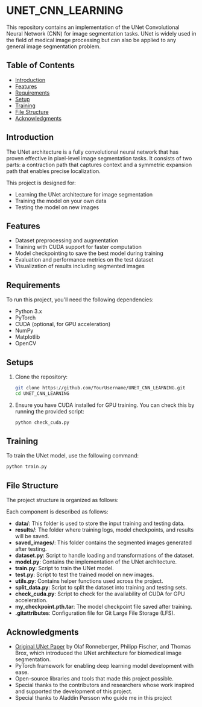 # UNET_CNN_LEARNING

This repository contains an implementation of the UNet Convolutional Neural Network (CNN) for image segmentation tasks. UNet is widely used in the field of medical image processing but can also be applied to any general image segmentation problem.

## Table of Contents
- [Introduction](#introduction)
- [Features](#features)
- [Requirements](#requirements)
- [Setup](#setup)
- [Training](#training)
- [File Structure](#file-structure)
- [Acknowledgments](#acknowledgments)

## Introduction

The UNet architecture is a fully convolutional neural network that has proven effective in pixel-level image segmentation tasks. It consists of two parts: a contraction path that captures context and a symmetric expansion path that enables precise localization.

This project is designed for:
- Learning the UNet architecture for image segmentation
- Training the model on your own data
- Testing the model on new images

## Features
- Dataset preprocessing and augmentation
- Training with CUDA support for faster computation
- Model checkpointing to save the best model during training
- Evaluation and performance metrics on the test dataset
- Visualization of results including segmented images

## Requirements

To run this project, you'll need the following dependencies:
- Python 3.x
- PyTorch
- CUDA (optional, for GPU acceleration)
- NumPy
- Matplotlib
- OpenCV

## Setups

1. Clone the repository:
   ```bash
   git clone https://github.com/YourUsername/UNET_CNN_LEARNING.git
   cd UNET_CNN_LEARNING
2. Ensure you have CUDA installed for GPU training. You can check this by running the provided script:
   ```bash
   python check_cuda.py

## Training
To train the UNet model, use the following command:
  ```bash 
  python train.py
  ```

## File Structure

The project structure is organized as follows:


Each component is described as follows:
- **data/**: This folder is used to store the input training and testing data.
- **results/**: The folder where training logs, model checkpoints, and results will be saved.
- **saved_images/**: This folder contains the segmented images generated after testing.
- **dataset.py**: Script to handle loading and transformations of the dataset.
- **model.py**: Contains the implementation of the UNet architecture.
- **train.py**: Script to train the UNet model.
- **test.py**: Script to test the trained model on new images.
- **utils.py**: Contains helper functions used across the project.
- **split_data.py**: Script to split the dataset into training and testing sets.
- **check_cuda.py**: Script to check for the availability of CUDA for GPU acceleration.
- **my_checkpoint.pth.tar**: The model checkpoint file saved after training.
- **.gitattributes**: Configuration file for Git Large File Storage (LFS).

## Acknowledgments

- [Original UNet Paper](https://arxiv.org/abs/1505.04597) by Olaf Ronneberger, Philipp Fischer, and Thomas Brox, which introduced the UNet architecture for biomedical image segmentation.
- PyTorch framework for enabling deep learning model development with ease.
- Open-source libraries and tools that made this project possible.
- Special thanks to the contributors and researchers whose work inspired and supported the development of this project.
- Special thanks to Aladdin Persson who guide me in this project
  

